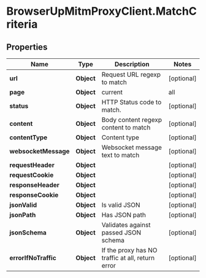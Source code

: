 # BrowserUpMitmProxyClient.MatchCriteria

## Properties

Name | Type | Description | Notes
------------ | ------------- | ------------- | -------------
**url** | **Object** | Request URL regexp to match | [optional] 
**page** | **Object** | current|all | [optional] 
**status** | **Object** | HTTP Status code to match. | [optional] 
**content** | **Object** | Body content regexp content to match | [optional] 
**contentType** | **Object** | Content type | [optional] 
**websocketMessage** | **Object** | Websocket message text to match | [optional] 
**requestHeader** | **Object** |  | [optional] 
**requestCookie** | **Object** |  | [optional] 
**responseHeader** | **Object** |  | [optional] 
**responseCookie** | **Object** |  | [optional] 
**jsonValid** | **Object** | Is valid JSON | [optional] 
**jsonPath** | **Object** | Has JSON path | [optional] 
**jsonSchema** | **Object** | Validates against passed JSON schema | [optional] 
**errorIfNoTraffic** | **Object** | If the proxy has NO traffic at all, return error | [optional] 


